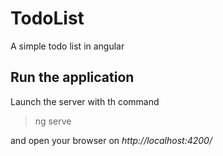 # TodoList

A simple todo list in angular

## Run the application

Launch the server with th command
> ng serve

and open your browser on *http://localhost:4200/*
